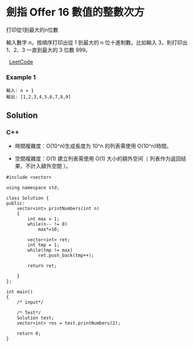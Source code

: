 # 劍指 Offer 16 數值的整數次方

打印從1到最大的n位數

輸入數字 n，按順序打印出從 1 到最大的 n 位十進制數。比如輸入 3，則打印出 1、2、3 一直到最大的 3 位數 999。

 
[LeetCode](https://leetcode-cn.com/problems/da-yin-cong-1dao-zui-da-de-nwei-shu-lcof/)


### Example 1

```
輸入: n = 1
輸出: [1,2,3,4,5,6,7,8,9]
```

## Solution  


### C++

* 時間複雜度：O(10^n)生成長度为 10^n 的列表需使用 O(10^n)時間。

* 空間複雜度：O(1) 建立列表需使用 O(1) 大小的額外空间（ 列表作为返回结果，不計入額外空間 ）。



```
#include <vector>

using namespace std;

class Solution {
public:
    vector<int> printNumbers(int n)
    {
        int max = 1;
        while(n-- != 0)
            max*=10;

        vector<int> ret;
        int tmp = 1;
        while(tmp != max)
            ret.push_back(tmp++);

        return ret;

    }
};

int main()
{
    /* input*/

    /* Test*/
    Solution test;
    vector<int> res = test.printNumbers(2);

    return 0;
}
```